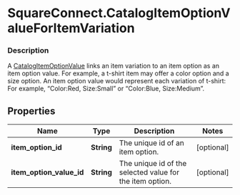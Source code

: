 # SquareConnect.CatalogItemOptionValueForItemVariation

### Description

A [CatalogItemOptionValue](#type-catalogitemoptionvalue) links an item variation to an item option as an item option value. For example, a t-shirt item may offer a color option and a size option. An item option value would represent each variation of t-shirt: For example, “Color:Red, Size:Small” or “Color:Blue, Size:Medium”.

## Properties
Name | Type | Description | Notes
------------ | ------------- | ------------- | -------------
**item_option_id** | **String** | The unique id of an item option. | [optional] 
**item_option_value_id** | **String** | The unique id of the selected value for the item option. | [optional] 


